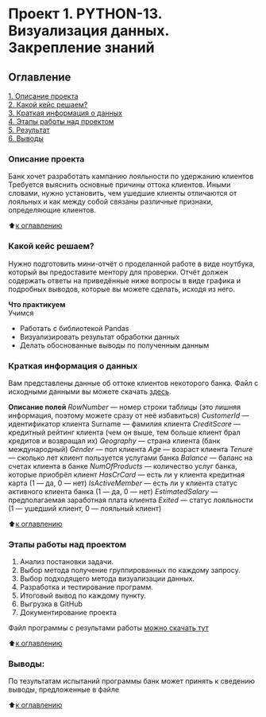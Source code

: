 
# Проект 1. PYTHON-13. Визуализация данных. Закрепление знаний
## Оглавление  
[1. Описание проекта](#описание-проекта)  
[2. Какой кейс решаем?](#какой-кейс-решаем)  
[3. Краткая информация о данных](#краткая-информация-о-данных)  
[4. Этапы работы над проектом](#этапы-работы-над-проектом)  
[5. Результат](#результаты)    
[6. Выводы](#выводы) 

### Описание проекта   
Банк хочет разработать кампанию лояльности по удержанию клиентов
Требуется выяснить основные причины оттока клиентов. Иными словами, нужно установить, чем ушедшие клиенты отличаются от лояльных и как между собой связаны различные признаки, определяющие клиентов.

:arrow_up:[к оглавлению](#оглавление)

### Какой кейс решаем?    
Нужно подготовить мини-отчёт о проделанной работе в виде ноутбука, который вы предоставите ментору для проверки. Отчёт должен содержать ответы на приведённые ниже вопросы в виде графика и подробных выводов, которые вы можете сделать, исходя из него.

**Что практикуем**     
Учимся 
  - Работать с библиотекой Pandas 
  - Визуализировать результат обработки данных
  - Делать обоснованные выводы по полученным данным



### Краткая информация о данных
Вам представлены данные об оттоке клиентов некоторого банка. Файл с исходными данными вы можете скачать [здесь](https://lms-cdn.skillfactory.ru/assets/courseware/v1/c903ecd0b0c995c44213d620ab6ae94d/asset-v1:SkillFactory+DSPRMGU+2023_FEB+type@asset+block/churn.zip).

__Описание полей__
_RowNumber_ — номер строки таблицы (это лишняя информация, поэтому можете сразу от неё избавиться)
_CustomerId_ — идентификатор клиента
Surname — фамилия клиента
_CreditScore_ — кредитный рейтинг клиента (чем он выше, тем больше клиент брал кредитов и возвращал их)
_Geography_ — страна клиента (банк международный)
_Gender_ — пол клиента
_Age_ — возраст клиента
_Tenure_ — сколько лет клиент пользуется услугами банка
_Balance_ — баланс на счетах клиента в банке
_NumOfProducts_ — количество услуг банка, которые приобрёл клиент
_HasCrCard_ — есть ли у клиента кредитная карта (1 — да, 0 — нет)
_IsActiveMember_ — есть ли у клиента статус активного клиента банка (1 — да, 0 — нет)
_EstimatedSalary_ — предполагаемая заработная плата клиента
_Exited_ — статус лояльности (1 — ушедший клиент, 0 — лояльный клиент)

:arrow_up:[к оглавлению](#оглавление)


### Этапы работы над проектом  
1. Анализ постановки задачи.
2. Выбор метода получение группированных  по каждому запросу.
3. Выбор подходящего метода визуализации данных.
4. Разработка и тестирование программ. 
5. Итоговый вывод по каждому пункту.
6. Выгрузка в GitHub
7. Документирование проекта

Файл программы с результами работы [можно скачать тут](https://drive.google.com/file/d/1QANpNdvDrkJx5JgQO3bK76kJKhisJVSg/view?usp=drive_link) 
  
:arrow_up:[к оглавлению](#оглавление)


### Выводы:  
По тезультатам испытаний программы банк может принять к сведению выводы, предложенные в файле

:arrow_up:[к оглавлению](#оглавление)